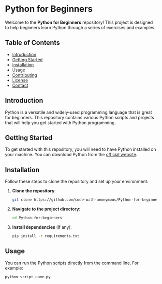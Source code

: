 # Python for Beginners

Welcome to the **Python for Beginners** repository! This project is designed to help beginners learn Python through a series of exercises and examples.

## Table of Contents

- [Introduction](#introduction)
- [Getting Started](#getting-started)
- [Installation](#installation)
- [Usage](#usage)
- [Contributing](#contributing)
- [License](#license)
- [Contact](#contact)

## Introduction

Python is a versatile and widely-used programming language that is great for beginners. This repository contains various Python scripts and projects that will help you get started with Python programming.

## Getting Started

To get started with this repository, you will need to have Python installed on your machine. You can download Python from the [official website](https://www.python.org/downloads/).

## Installation

Follow these steps to clone the repository and set up your environment:

1. **Clone the repository**:
    ```bash
    git clone https://github.com/code-with-anonymous/Python-for-beginners.git
    ```
2. **Navigate to the project directory**:
    ```bash
    cd Python-for-beginners
    ```
3. **Install dependencies** (if any):
    ```bash
    pip install -r requirements.txt
    ```

## Usage

You can run the Python scripts directly from the command line. For example:

```bash
python script_name.py
